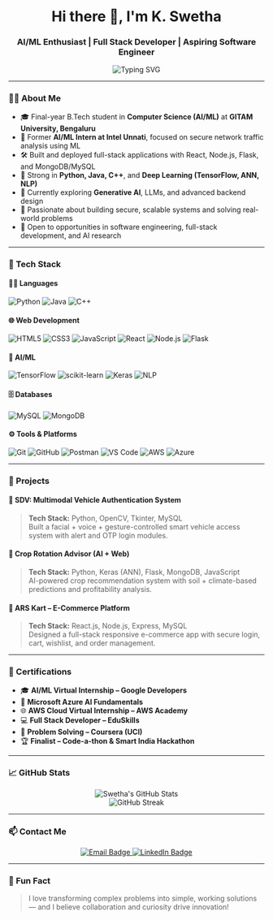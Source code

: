 <h1 align="center">Hi there 👋, I'm K. Swetha</h1>
<h3 align="center">AI/ML Enthusiast | Full Stack Developer | Aspiring Software Engineer</h3>

<p align="center">
  <img src="https://readme-typing-svg.demolab.com?font=Fira+Code&size=22&pause=1000&center=true&vCenter=true&width=440&lines=B.Tech+CSE+(AI/ML)+@+GITAM+University;Software+Engineer+Intern+Aspiring+Microsoft+Intern;Full+Stack+Developer+%7C+ML+Projects+Builder;Always+learning+%7C+Always+coding" alt="Typing SVG" />
</p>

---

### 🧑‍💻 About Me

- 🎓 Final-year B.Tech student in **Computer Science (AI/ML)** at **GITAM University, Bengaluru**
- 💼 Former **AI/ML Intern at Intel Unnati**, focused on secure network traffic analysis using ML
- 🛠️ Built and deployed full-stack applications with React, Node.js, Flask, and MongoDB/MySQL
- 🤖 Strong in **Python, Java, C++**, and **Deep Learning (TensorFlow, ANN, NLP)**
- 🌱 Currently exploring **Generative AI**, LLMs, and advanced backend design
- 🚀 Passionate about building secure, scalable systems and solving real-world problems
- 👯 Open to opportunities in software engineering, full-stack development, and AI research

---

### 🚀 Tech Stack

#### 👩‍💻 Languages  
![Python](https://img.shields.io/badge/Python-3776AB?style=flat-square&logo=python&logoColor=white)
![Java](https://img.shields.io/badge/Java-007396?style=flat-square&logo=java&logoColor=white)
![C++](https://img.shields.io/badge/C++-00599C?style=flat-square&logo=c%2B%2B&logoColor=white)

#### 🌐 Web Development  
![HTML5](https://img.shields.io/badge/HTML5-E34F26?style=flat-square&logo=html5&logoColor=white)
![CSS3](https://img.shields.io/badge/CSS3-1572B6?style=flat-square&logo=css3&logoColor=white)
![JavaScript](https://img.shields.io/badge/JavaScript-F7DF1E?style=flat-square&logo=javascript&logoColor=black)
![React](https://img.shields.io/badge/React-61DAFB?style=flat-square&logo=react&logoColor=black)
![Node.js](https://img.shields.io/badge/Node.js-339933?style=flat-square&logo=node.js&logoColor=white)
![Flask](https://img.shields.io/badge/Flask-000000?style=flat-square&logo=flask&logoColor=white)

#### 🧠 AI/ML  
![TensorFlow](https://img.shields.io/badge/TensorFlow-FF6F00?style=flat-square&logo=tensorflow&logoColor=white)
![scikit-learn](https://img.shields.io/badge/scikit--learn-F7931E?style=flat-square&logo=scikit-learn&logoColor=white)
![Keras](https://img.shields.io/badge/Keras-D00000?style=flat-square&logo=keras&logoColor=white)
![NLP](https://img.shields.io/badge/NLP-6E1E62?style=flat-square)

#### 🗄️ Databases  
![MySQL](https://img.shields.io/badge/MySQL-4479A1?style=flat-square&logo=mysql&logoColor=white)
![MongoDB](https://img.shields.io/badge/MongoDB-47A248?style=flat-square&logo=mongodb&logoColor=white)

#### ⚙️ Tools & Platforms  
![Git](https://img.shields.io/badge/Git-F05032?style=flat-square&logo=git&logoColor=white)
![GitHub](https://img.shields.io/badge/GitHub-181717?style=flat-square&logo=github&logoColor=white)
![Postman](https://img.shields.io/badge/Postman-FF6C37?style=flat-square&logo=postman&logoColor=white)
![VS Code](https://img.shields.io/badge/VSCode-007ACC?style=flat-square&logo=visual-studio-code&logoColor=white)
![AWS](https://img.shields.io/badge/AWS-232F3E?style=flat-square&logo=amazon-aws&logoColor=white)
![Azure](https://img.shields.io/badge/Azure-0078D4?style=flat-square&logo=microsoft-azure&logoColor=white)

---

### 🧠 Projects

#### 🔐 SDV: Multimodal Vehicle Authentication System  
> **Tech Stack:** Python, OpenCV, Tkinter, MySQL  
> Built a facial + voice + gesture-controlled smart vehicle access system with alert and OTP login modules.

#### 🌾 Crop Rotation Advisor (AI + Web)  
> **Tech Stack:** Python, Keras (ANN), Flask, MongoDB, JavaScript  
> AI-powered crop recommendation system with soil + climate-based predictions and profitability analysis.

#### 🛒 ARS Kart – E-Commerce Platform  
> **Tech Stack:** React.js, Node.js, Express, MySQL  
> Designed a full-stack responsive e-commerce app with secure login, cart, wishlist, and order management.

---

### 📜 Certifications

- 🎓 **AI/ML Virtual Internship – Google Developers**
- 🧠 **Microsoft Azure AI Fundamentals**
- 🌐 **AWS Cloud Virtual Internship – AWS Academy**
- 💻 **Full Stack Developer – EduSkills**
- 🧩 **Problem Solving – Coursera (UCI)**
- 🏆 **Finalist – Code-a-thon & Smart India Hackathon**

---

### 📈 GitHub Stats

<p align="center">
  <img src="https://github-readme-stats.vercel.app/api?username=kamalaswetha&show_icons=true&theme=tokyonight" alt="Swetha's GitHub Stats" />
  <br />
  <img src="https://github-readme-streak-stats.herokuapp.com/?user=kamalaswetha&theme=tokyonight" alt="GitHub Streak" />
</p>

---

### 📫 Contact Me

<p align="center">
  <a href="mailto:kamalaswetha9@gmail.com">
    <img src="https://img.shields.io/badge/Gmail-D14836?style=for-the-badge&logo=gmail&logoColor=white" alt="Email Badge"/>
  </a>
  <a href="https://linkedin.com/in/k-swetha-0036b6261">
    <img src="https://img.shields.io/badge/LinkedIn-0077B5?style=for-the-badge&logo=linkedin&logoColor=white" alt="LinkedIn Badge"/>
  </a>

</p>

---

### 💬 Fun Fact

> I love transforming complex problems into simple, working solutions — and I believe collaboration and curiosity drive innovation!
